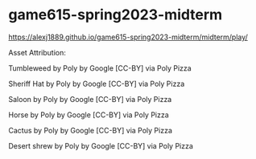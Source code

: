 # game615-spring2023-midterm

https://alexj1889.github.io/game615-spring2023-midterm/midterm/play/
 
Asset Attribution: 

Tumbleweed by Poly by Google [CC-BY] via Poly Pizza

Sheriff Hat by Poly by Google [CC-BY] via Poly Pizza

Saloon by Poly by Google [CC-BY] via Poly Pizza

Horse by Poly by Google [CC-BY] via Poly Pizza

Cactus by Poly by Google [CC-BY] via Poly Pizza

Desert shrew by Poly by Google [CC-BY] via Poly Pizza
